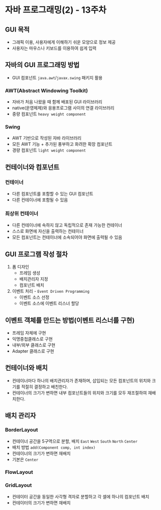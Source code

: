 # 자바 프로그래밍(2) - 13주차

## GUI 목적

* 그래픽 이용, 사용자에게 이해하기 쉬운 모양으로 정보 제공
* 사용자는 마우스나 키보드를 이용하여 쉽게 입력

## 자바의 GUI 프로그래밍 방법

* GUI 컴포넌트 `java.awt`/`javax.swing` 패키지 활용

### AWT(Abstract Windowing Toolkit)

* 자바가 처음 나왔을 때 함께 배포된 GUI 라이브러리
* native(운영체제)와 응용프로그램 사이의 연결 라이브러리
* 중량 컴포넌트 `heavy weight component`

### Swing

* AWT 기반으로 작성된 자바 라이브러리
* 모든 AWT 기능 + 추가된 풍부하고 화려한 확장 컴포넌트
* 경량 컴포넌트 `light weight component`

## 컨테이너와 컴포넌트

### 컨테이너

* 다른 컴포넌트를 포함할 수 있는 GUI 컴포넌트
* 다른 컨테이너에 포함될 수 있음

### 최상위 컨테이너

* 다른 컨테이너에 속하지 않고 독립적으로 존재 가능한 컨테이너
* 스스로 화면에 자신을 출력하는 컨테이너
* 모든 컴포넌트는 컨테이너에 소속되어야 화면에 출력될 수 있음

## GUI 프로그램 작성 절차

1. 폼 디자인
   * 프레임 생성
   * 배치관리자 지정
   * 컴포넌트 배치
2. 이벤트 처리 - `Event Driven Programming`
   * 이벤트 소스 선정
   * 이벤트 소스에 이벤트 리스너 할당

## 이벤트 객체를 만드는 방법(이벤트 리스너를 구현)

* 프레임 자체에 구현
* 익명중첩클래스로 구현
* 내부/외부 클래스로 구현
* Adapter 클래스로 구현

## 컨테이너와 배치

* 컨테이너마다 하나의 배치관리자가 존재하며, 삽입되는 모든 컴포넌트의 위치와 크기를 적절히 결정하고 배친한다.
* 컨테이너의 크기가 변하면 내부 컴포넌트들의 위치와 크기를 모두 재조절하여 재배치한다.

## 배치 관리자

### BorderLayout

* 컨테이너 공간을 5구역으로 분할, 배치
  `East`  `West` `South` `North` `Center`
* 배치 방법
  `add(Component comp, int index)`
* 컨테이너의 크기가 변하면 재배치
* 기본은 `Center`

### FlowLayout

### GridLayout

* 컨테이터 공간을 동일한 사각형 격자로 분할하고 각 셀에 하나의 컴포넌트 배치
* 컨테이터의 크기가 변하면 재배치